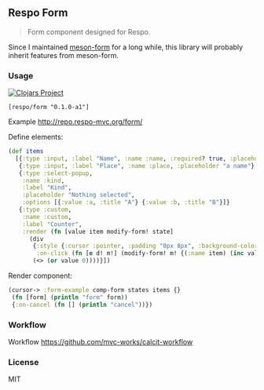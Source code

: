 
Respo Form
----

> Form component designed for Respo.

Since I maintained [meson-form](https://github.com/jimengio/meson-form) for a long while, this library will probably inherit features from meson-form.

### Usage

[![Clojars Project](https://img.shields.io/clojars/v/respo/form.svg)](https://clojars.org/respo/form)

```edn
[respo/form "0.1.0-a1"]
```

Example http://repo.respo-mvc.org/form/

Define elements:

```clojure
(def items
  [{:type :input, :label "Name", :name :name, :required? true, :placeholder "a name"}
   {:type :input, :label "Place", :name :place, :placeholder "a name"}
   {:type :select-popup,
    :name :kind,
    :label "Kind",
    :placeholder "Nothing selected",
    :options [{:value :a, :title "A"} {:value :b, :title "B"}]}
   {:type :custom,
    :name :custom,
    :label "Counter",
    :render (fn [value item modify-form! state]
      (div
       {:style {:cursor :pointer, :padding "0px 8px", :background-color (hsl 0 0 90)},
        :on-click (fn [e d! m!] (modify-form! m! {(:name item) (inc value)}))}
       (<> (or value 0))))}])
```

Render component:

```clojure
(cursor-> :form-example comp-form states items {}
 (fn [form] (println "form" form))
 {:on-cancel (fn [] (println "cancel"))})
```

### Workflow

Workflow https://github.com/mvc-works/calcit-workflow

### License

MIT
